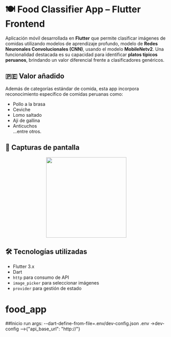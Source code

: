 # 🍽️ Food Classifier App – Flutter Frontend

Aplicación móvil desarrollada en **Flutter** que permite clasificar imágenes de comidas utilizando modelos de aprendizaje profundo, modelo de **Redes Neuronales Convolucionales (CNN)**, usando el modelo **MobileNetv2**. Una funcionalidad destacada es su capacidad para identificar **platos típicos peruanos**, brindando un valor diferencial frente a clasificadores genéricos.

## 🇵🇪 Valor añadido

Además de categorías estándar de comida, esta app incorpora reconocimiento específico de comidas peruanas como:

- Pollo a la brasa
- Ceviche
- Lomo saltado
- Aji de gallina
- Anticuchos  
...entre otros.


## 📱 Capturas de pantalla

<p align="center">
  <img src="https://drive.google.com/uc?id=1wjC8mRKUOcu5PNG1NLRGM0jEnJPeFr9D" width="250"/>
</p>


## 🛠️ Tecnologías utilizadas

- Flutter 3.x
- Dart
- `http` para consumo de API
- `image_picker` para seleccionar imágenes
- `provider` para gestión de estado 



# food_app
##Inicio
run args: --dart-define-from-file=.env/dev-config.json
.env
->dev-config
-->{"api_base_url": "http://"}
